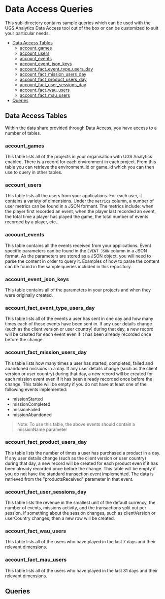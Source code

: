 # Data Access Queries

This sub-directory contains sample queries which can be used with the UGS Analytics Data Access tool out of the box or can be customized to suit your particular needs.

- [Data Access Tables](#data-access-tables)
  - [account_games](#account_games)
  - [account_users](#account_users)
  - [account_events](#account_events)
  - [account_event_json_keys](#account_event_json_keys)
  - [account_fact_event_type_users_day](#account_fact_event_type_users_day)
  - [account_fact_mission_users_day](#account_fact_mission_users_day)
  - [account_fact_product_users_day](#account_fact_product_users_day)
  - [account_fact_user_sessions_day](#account_fact_user_sessions_day)
  - [account_fact_wau_users](#account_fact_wau_users)
  - [account_fact_mau_users](#account_fact_mau_users)
- [Queries](#queries)

## Data Access Tables

Within the data share provided through Data Access, you have access to a number of tables.

### account_games

This table lists all of the projects in your organisation with UGS Analytics enabled. There is a record for each environment in each project. From this table you can retrieve the environment_id or game_id which you can then use to query in other tables.

### account_users 

This table lists all the users from your applications. For each user, it contains a variety of dimensions. Under the `metrics` column, a number of user metrics can be found in a JSON formant. The metrics include: when the player first recorded an event, when the player last recorded an event, the total time a player has played the game, the total number of events recorded by a player, etc...

### account_events 

This table contains all the events received from your applications. Event specific parameters can be found in the `EVENT_JSON` column in a JSON format. As the parameters are stored as a JSON object, you will need to parse the content in order to query it. Examples of how to parse the content can be found in the sample queries included in this repository.

### account_event_json_keys 

This table contains all of the parameters in your projects and when they were originally created.

### account_fact_event_type_users_day 

This table lists all of the events a user has sent in one day and how many times each of those events have been sent in. If any user details change (such as the client version or user country) during that day, a new record will be created for each event even if it has been already recorded once before the change.

### account_fact_mission_users_day 

This table lists how many times a user has started, completed, failed and abandoned missions in a day. If any user details change (such as the client version or user country) during that day, a new record will be created for each mission event even if it has been already recorded once before the change. This table will be empty if you do not have at least one of the following events implemented:

- missionStarted
- missionCompleted
- missionFailed
- missionAbandoned

> Note: To use this table, the above events should contain a missionName parameter

### account_fact_product_users_day

This table lists the number of times a user has purchased a product in a day. If any user details change (such as the client version or user country) during that day, a new record will be created for each product even if it has been already recorded once before the change. This table will be empty if you do not have the standard transaction event implemented. The data is retrieved from the "productsReceived" parameter in that event.

### account_fact_user_sessions_day

This table lists the revenue in the smallest unit of the default currency, the number of events, missions activity, and the transactions split out per session. If something about the session changes, such as clientVersion or userCountry changes, then a new row will be created.

### account_fact_wau_users

This table lists all of the users who have played in the last 7 days and their relevant dimensions.

### account_fact_mau_users

This table lists all of the users who have played in the last 31 days and their relevant dimensions.


## Queries